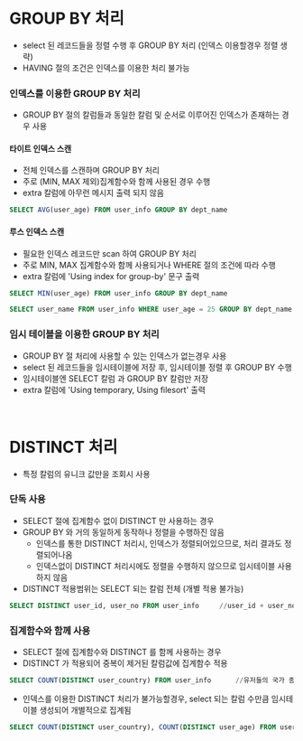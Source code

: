# GROUP BY 처리
* select 된 레코드들을 정렬 수행 후 GROUP BY 처리 (인덱스 이용할경우 정렬 생략)
* HAVING 절의 조건은 인덱스를 이용한 처리 불가능

### 인덱스를 이용한 GROUP BY 처리
* GROUP BY 절의 칼럼들과 동일한 칼럼 및 순서로 이루어진 인덱스가 존재하는 경우 사용

#### 타이트 인덱스 스캔
* 전체 인덱스를 스캔하며 GROUP BY 처리
* 주로 (MIN, MAX 제외)집계함수와 함께 사용된 경우 수행
* extra 칼럼에 아무런 메시지 출력 되지 않음  
```sql
SELECT AVG(user_age) FROM user_info GROUP BY dept_name
```

#### 루스 인덱스 스캔
* 필요한 인덱스 레코드만 scan 하여 GROUP BY 처리
* 주로 MIN, MAX 집계함수와 함께 사용되거나 WHERE 절의 조건에 따라 수행
* extra 칼럼에 'Using index for group-by' 문구 출력
```sql
SELECT MIN(user_age) FROM user_info GROUP BY dept_name

SELECT user_name FROM user_info WHERE user_age = 25 GROUP BY dept_name (dept_name, user_age 로 인덱스가 생성되어있는경우)
```

### 임시 테이블을 이용한 GROUP BY  처리
* GROUP BY 절 처리에 사용할 수 있는 인덱스가 없는경우 사용
* select 된 레코드들을 임시테이블에 저장 후, 임시테이블 정렬 후 GROUP BY 수행
* 임시테이블엔 SELECT 칼럼 과 GROUP BY 칼럼만 저장 
* extra 칼럼에 'Using temporary, Using filesort' 출력

<br>

# DISTINCT 처리
* 특정 칼럼의 유니크 값만을 조회시 사용

### 단독 사용
* SELECT 절에 집계함수 없이 DISTINCT 만 사용하는 경우
* GROUP BY 와 거의 동일하게 동작하나 정렬을 수행하진 않음
	* 인덱스를 통한 DISTINCT 처리시, 인덱스가 정렬되어있으므로, 처리 결과도 정렬되어나옴
	* 인덱스없이 DISTINCT 처리시에도 정렬을 수행하지 않으므로 임시테이블 사용하지 않음
* DISTINCT 적용범위는 SELECT 되는 칼럼 전체 (개별 적용 불가능)
```sql
SELECT DISTINCT user_id, user_no FROM user_info		//user_id + user_no 조합이 유니크한 값 조회
```

### 집계함수와 함께 사용
* SELECT 절에 집계함수와 DISTINCT 를 함께 사용하는 경우
* DISTINCT 가 적용되어 중복이 제거된 칼럼값에 집계함수 적용
```sql
SELECT COUNT(DISTINCT user_country) FROM user_info		//유저들의 국가 종류 수 집계
```
* 인덱스를 이용한 DISTINCT 처리가 불가능할경우, select 되는 칼럼 수만큼 임시테이블 생성되어 개별적으로 집계됨
```sql
SELECT COUNT(DISTINCT user_country), COUNT(DISTINCT user_age) FROM user_info	//user_country 집계용, user_age 집계용 임시테이블 각각 생성 
```